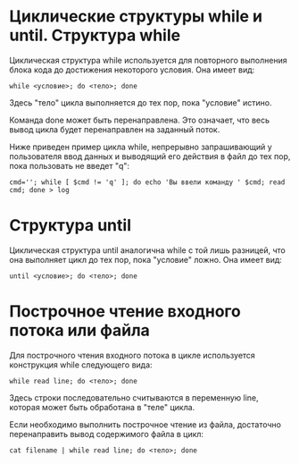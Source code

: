 Циклические структуры while и until.
Структура while
===============

Циклическая структура while используется для повторного выполнения блока кода до достижения некоторого условия. Она имеет вид:

  `while <условие>; do
    <тело>;
  done`

Здесь "тело" цикла выполняется до тех пор, пока "условие" истино.

Команда done может быть перенаправлена. Это означает, что весь вывод цикла будет перенаправлен на заданный поток.

Ниже приведен пример цикла while, непрерывно запрашивающий у пользователя ввод данных и выводящий его действия в файл до тех пор, пока пользовать не введет "q":

  `cmd='';
  while [ $cmd != 'q' ]; do
    echo 'Вы ввели команду ' $cmd;
    read cmd;
  done > log`

Структура until
===============

Циклическая структура until аналогична while с той лишь разницей, что она выполняет цикл до тех пор, пока "условие" ложно. Она имеет вид:

  `until <условие>; do
    <тело>;
  done`

Построчное чтение входного потока или файла
===========================================

Для построчного чтения входного потока в цикле используется конструкция while следующего вида:

  `while read line; do
    <тело>;
  done`

Здесь строки последовательно считываются в переменную line, которая может быть обработана в "теле" цикла.

Если необходимо выполнить построчное чтение из файла, достаточно перенаправить вывод содержимого файла в цикл:

  `cat filename | while read line; do
    <тело>;
  done`
